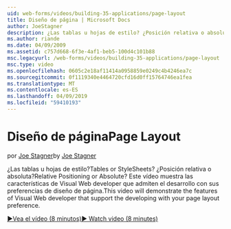```yaml
---
uid: web-forms/videos/building-35-applications/page-layout
title: Diseño de página | Microsoft Docs
author: JoeStagner
description: ¿Las tablas u hojas de estilo? ¿Posición relativa o absoluta? Este vídeo muestra las características de Visual Web developer que admiten el desarrollo con yo...
ms.author: riande
ms.date: 04/09/2009
ms.assetid: c757d668-6f3e-4af1-beb5-100d4c101b88
msc.legacyurl: /web-forms/videos/building-35-applications/page-layout
msc.type: video
ms.openlocfilehash: 0605c2e18af11414a0958859e0249c4b4246ea7c
ms.sourcegitcommit: 0f1119340e4464720cfd16d0ff15764746ea1fea
ms.translationtype: MT
ms.contentlocale: es-ES
ms.lasthandoff: 04/09/2019
ms.locfileid: "59410193"
---
```

# <a name="page-layout"></a><span data-ttu-id="83b8f-105">Diseño de página</span><span class="sxs-lookup"><span data-stu-id="83b8f-105">Page Layout</span></span>

<span data-ttu-id="83b8f-106">por [Joe Stagner](https://github.com/JoeStagner)</span><span class="sxs-lookup"><span data-stu-id="83b8f-106">by [Joe Stagner](https://github.com/JoeStagner)</span></span>

<span data-ttu-id="83b8f-107">¿Las tablas u hojas de estilo?</span><span class="sxs-lookup"><span data-stu-id="83b8f-107">Tables or StyleSheets?</span></span> <span data-ttu-id="83b8f-108">¿Posición relativa o absoluta?</span><span class="sxs-lookup"><span data-stu-id="83b8f-108">Relative Positioning or Absolute?</span></span> <span data-ttu-id="83b8f-109">Este vídeo muestra las características de Visual Web developer que admiten el desarrollo con sus preferencias de diseño de página.</span><span class="sxs-lookup"><span data-stu-id="83b8f-109">This video will demonstrate the features of Visual Web developer that support the developing with your page layout preference.</span></span>

[<span data-ttu-id="83b8f-110">&#9654;Vea el vídeo (8 minutos)</span><span class="sxs-lookup"><span data-stu-id="83b8f-110">&#9654; Watch video (8 minutes)</span></span>](https://channel9.msdn.com/Blogs/ASP-NET-Site-Videos/page-layout)
